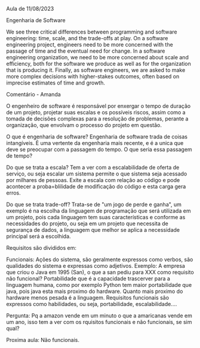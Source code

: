 Aula de 11/08/2023

Engenharia de Software

We see three critical differences between programming and software engineering: time, scale, and the trade-offs at play. On a software engineering project, engineers need to be more concerned with the passage of time and the eventual need for change. In a software engineering organization, we need to be more concerned about scale and efficiency, both for the software we produce as well as for the organization that is producing it. Finally, as software engineers, we are asked to make more complex decisions with higher-stakes outcomes, often based on imprecise estimates of time and growth.

Comentário - Amanda

O engenheiro de software é responsável por enxergar o tempo de duração de um projeto, projetar suas escalas e os possíveis riscos, assim como a tomada de decisões complexas para a resolução de problemas, perante a organização, que envolvam o processo do projeto em questão.


O que é engenharia de software?
Engenharia de software trada de coisas intangíveis.
È uma vertente da engenharia mais recente, e é a unica que deve se preocupar com a passagem do tempo. 
O que seria essa passagem de tempo? 

Do que se trata a escala?
Tem a ver com a escalabilidade de oferta de serviço, ou seja escalar um sistema permite o que sistema seja acessado por milhares de pessoas.
Exite a escala com relação ao código e pode acontecer a proba=blilidade de modificação do código e esta carga gera erros.

Do que se trata trade-off?
Trata-se de "um jogo de perde e ganha", um exemplo é na escolha da linguagem de programação que será utilizada em um projeto, pois cada linguagem tem suas características e conforme as necessidades do projeto, ou seja em um projeto que necessita de segurança de dados, a linguagem que melhor se aplica a necessidade principal será a escolhida.

Requisitos são divididos em:

Funcionais: Ações do sistema, são geralmente expressos como verbos, são qualidades do sistema e expressas como adjetivos.
Exemplo: A empresa que criou o Java em 1995 (San), o que a san pediu para XXX como requisito não funcional? 
Portabilidade que é a capacidade trascerver para a linguagem humana, como por exemplo Python tem maior portabilidade que java, pois java esta mais proximo do hardware. Quanto mais proximo do hardware menos pesada é a linguagem.
Requisitos funcionais são expressos como habilidades, ou seja, portabilidade, escalabilidade....

Pergunta: 
Pq a amazon vende em um minuto o que a amaricanas vende em um ano, isso tem a ver com os rquisitos funcionais e não funcionais, se sim qual?

Proxima aula:
Não funcionais.
